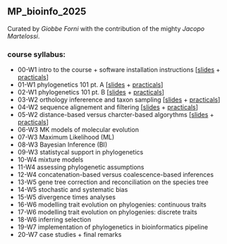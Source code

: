 ## MP_bioinfo_2025

Curated by *Giobbe Forni* with the contribution of the mighty *Jacopo Martelossi*.

### course syllabus:

- 00-W1 intro to the course + software installation instructions [[slides](https://github.com/for-giobbe/MP25/blob/main/slides/00.pdf) + [practicals](https://github.com/for-giobbe/MP25/blob/main/practicals/00.md)]
- 01-W1 phylogenetics 101 pt. A [[slides](https://github.com/for-giobbe/MP25/blob/main/slides/01.pdf) + [practicals](https://github.com/for-giobbe/MP25/blob/main/practicals/01.md)]
- 02-W1 phylogenetics 101 pt. B [[slides](https://github.com/for-giobbe/MP25/blob/main/slides/02.pdf) + [practicals](https://github.com/for-giobbe/MP25/blob/main/practicals/02.md)]
- 03-W2 orthology infererence and taxon sampling [[slides](https://github.com/for-giobbe/MP25/blob/main/slides/03.pdf) + [practicals](https://github.com/for-giobbe/MP25/blob/main/practicals/03.md)]
- 04-W2 sequence alignement and filtering [[slides](https://github.com/for-giobbe/MP25/blob/main/slides/04.pdf) + [practicals](https://github.com/for-giobbe/MP25/blob/main/practicals/04.md)]
- 05-W2 distance-based versus charcter-based algorythms [[slides](https://github.com/for-giobbe/MP25/blob/main/slides/05.pdf) + [practicals](https://github.com/for-giobbe/MP25/blob/main/practicals/05.md)]
- 06-W3 MK models of molecular evolution
- 07-W3 Maximum Likelihood (ML)
- 08-W3 Bayesian Inference (BI)
- 09-W3 statistycal support in phylogenetics
- 10-W4 mixture models
- 11-W4 assessing phylogenetic assumptions
- 12-W4 concatenation-based versus coalescence-based inferences
- 13-W5 gene tree correction and reconciliation on the species tree
- 14-W5 stochastic and systematic bias
- 15-W5 divergence times analyses
- 16-W6 modelling trait evolution on phylogenies: continuous traits
- 17-W6 modelling trait evolution on phylogenies: discrete traits
- 18-W6 inferring selection
- 19-W7 implementation of phylogenetics in bioinformatics pipeline
- 20-W7 case studies + final remarks
